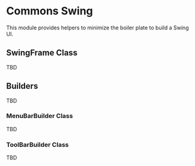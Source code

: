 # Commons Swing

This module provides helpers to minimize the boiler plate to build a Swing UI.

## SwingFrame Class

TBD

## Builders

TBD

### MenuBarBuilder Class

TBD

### ToolBarBuilder Class

TBD

[template-method]:  https://en.wikipedia.org/wiki/Template_method_pattern
[builder]:          https://en.wikipedia.org/wiki/Template_method_pattern

